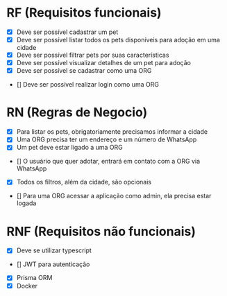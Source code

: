 # RF (Requisitos funcionais)
- [X] Deve ser possível cadastrar um pet
- [X] Deve ser possível listar todos os pets disponíveis para adoção em uma cidade
- [X] Deve ser possível filtrar pets por suas características
- [X] Deve ser possível visualizar detalhes de um pet para adoção
- [X] Deve ser possível se cadastrar como uma ORG
- [] Deve ser possível realizar login como uma ORG

# RN (Regras de Negocio)
- [X] Para listar os pets, obrigatoriamente precisamos informar a cidade
- [X] Uma ORG precisa ter um endereço e um número de WhatsApp
- [X] Um pet deve estar ligado a uma ORG
- [] O usuário que quer adotar, entrará em contato com a ORG via WhatsApp
- [X] Todos os filtros, além da cidade, são opcionais
- [] Para uma ORG acessar a aplicação como admin, ela precisa estar logada

# RNF (Requisitos não funcionais)
- [X] Deve se utilizar typescript
- [] JWT para autenticação
- [X] Prisma ORM
- [X] Docker